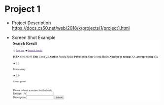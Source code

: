 # Project 1

* Project Description
https://docs.cs50.net/web/2018/x/projects/1/project1.html

* Screen Shot Example
![](example.png)
